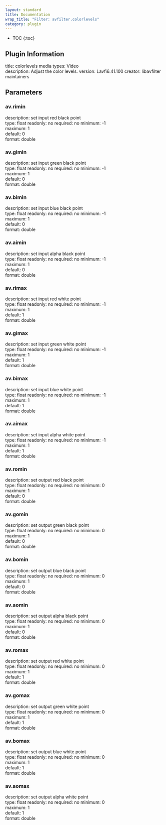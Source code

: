 ```yaml
---
layout: standard
title: Documentation
wrap_title: "Filter: avfilter.colorlevels"
category: plugin
---
```

* TOC
{:toc}

## Plugin Information

title: colorlevels
media types:
Video  
description: Adjust the color levels.
version: Lavfi6.41.100
creator: libavfilter maintainers

## Parameters

### av.rimin

description:
set input red black point  
type: float
readonly: no
required: no
minimum: -1  
maximum: 1  
default: 0  
format: double  

### av.gimin

description:
set input green black point  
type: float
readonly: no
required: no
minimum: -1  
maximum: 1  
default: 0  
format: double  

### av.bimin

description:
set input blue black point  
type: float
readonly: no
required: no
minimum: -1  
maximum: 1  
default: 0  
format: double  

### av.aimin

description:
set input alpha black point  
type: float
readonly: no
required: no
minimum: -1  
maximum: 1  
default: 0  
format: double  

### av.rimax

description:
set input red white point  
type: float
readonly: no
required: no
minimum: -1  
maximum: 1  
default: 1  
format: double  

### av.gimax

description:
set input green white point  
type: float
readonly: no
required: no
minimum: -1  
maximum: 1  
default: 1  
format: double  

### av.bimax

description:
set input blue white point  
type: float
readonly: no
required: no
minimum: -1  
maximum: 1  
default: 1  
format: double  

### av.aimax

description:
set input alpha white point  
type: float
readonly: no
required: no
minimum: -1  
maximum: 1  
default: 1  
format: double  

### av.romin

description:
set output red black point  
type: float
readonly: no
required: no
minimum: 0  
maximum: 1  
default: 0  
format: double  

### av.gomin

description:
set output green black point  
type: float
readonly: no
required: no
minimum: 0  
maximum: 1  
default: 0  
format: double  

### av.bomin

description:
set output blue black point  
type: float
readonly: no
required: no
minimum: 0  
maximum: 1  
default: 0  
format: double  

### av.aomin

description:
set output alpha black point  
type: float
readonly: no
required: no
minimum: 0  
maximum: 1  
default: 0  
format: double  

### av.romax

description:
set output red white point  
type: float
readonly: no
required: no
minimum: 0  
maximum: 1  
default: 1  
format: double  

### av.gomax

description:
set output green white point  
type: float
readonly: no
required: no
minimum: 0  
maximum: 1  
default: 1  
format: double  

### av.bomax

description:
set output blue white point  
type: float
readonly: no
required: no
minimum: 0  
maximum: 1  
default: 1  
format: double  

### av.aomax

description:
set output alpha white point  
type: float
readonly: no
required: no
minimum: 0  
maximum: 1  
default: 1  
format: double  

